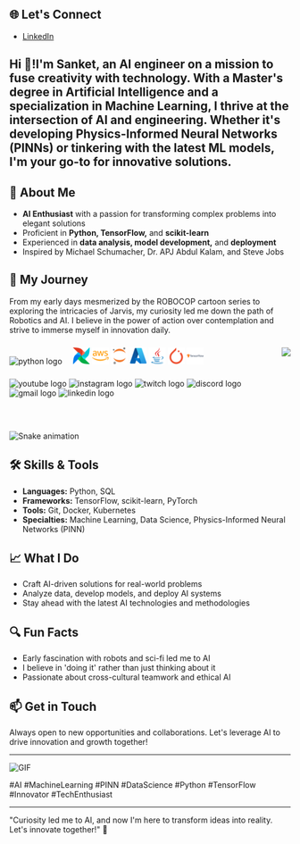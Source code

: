 ## 🌐 Let's Connect
- [LinkedIn](https://www.linkedin.com/in/daivadnyasanket)

<h2 align="left">Hi 👋!I'm Sanket, an AI engineer on a mission to fuse creativity with technology. With a Master's degree in Artificial Intelligence and a specialization in Machine Learning, I thrive at the intersection of AI and engineering. Whether it's developing Physics-Informed Neural Networks (PINNs) or tinkering with the latest ML models, I'm your go-to for innovative solutions.</h2>

## 🚀 About Me
- **AI Enthusiast** with a passion for transforming complex problems into elegant solutions
- Proficient in **Python, TensorFlow,** and **scikit-learn**
- Experienced in **data analysis, model development,** and **deployment**
- Inspired by Michael Schumacher, Dr. APJ Abdul Kalam, and Steve Jobs

## 🌟 My Journey
From my early days mesmerized by the ROBOCOP cartoon series to exploring the intricacies of Jarvis, my curiosity led me down the path of Robotics and AI. I believe in the power of action over contemplation and strive to immerse myself in innovation daily.

###

<img align="right" height="150" src="[https://i.imgflip.com/65efzo.gif](https://www.google.com/url?sa=i&url=https%3A%2F%2Fmedium.com%2F%40sevdasanver%2Fartificial-intelligence-ai-threats-d4bff53e5a58&psig=AOvVaw3Gm0XYIrLFJPnkvCW-44Of&ust=1720430813866000&source=images&cd=vfe&opi=89978449&ved=0CBAQjRxqFwoTCLjs77TOlIcDFQAAAAAdAAAAABBi)"  />

###

<div align="left">

  <img src="https://cdn.jsdelivr.net/gh/devicons/devicon/icons/python/python-original.svg" height="30" alt="python logo"  />
  <img width="12" />
  <img src="https://github.com/devicons/devicon/blob/v2.16.0/icons/apacheairflow/apacheairflow-original.svg" height="30" alt="aws logo"  />
  <img src="https://github.com/devicons/devicon/blob/v2.16.0/icons/amazonwebservices/amazonwebservices-plain-wordmark.svg" height="30" alt="aws logo"  />
  <img src="https://github.com/devicons/devicon/blob/v2.16.0/icons/jupyter/jupyter-original.svg" height="30" alt="aws logo"  />
  <img src="https://github.com/devicons/devicon/blob/v2.16.0/icons/azure/azure-original.svg" height="30" alt="aws logo"  />
  <img src="https://github.com/devicons/devicon/blob/v2.16.0/icons/java/java-original.svg" height="30" alt="aws logo"  />
  <img src="https://github.com/devicons/devicon/blob/v2.16.0/icons/pytorch/pytorch-original.svg" height="30" alt="aws logo"  />
  <img src="https://github.com/devicons/devicon/blob/v2.16.0/icons/tensorflow/tensorflow-original-wordmark.svg" height="30" alt="aws logo"  />
</div>

###

<div align="left">
  <img src="https://img.shields.io/static/v1?message=Youtube&logo=youtube&label=&color=FF0000&logoColor=white&labelColor=&style=for-the-badge" height="35" alt="youtube logo"  />
  <img src="https://img.shields.io/static/v1?message=Instagram&logo=instagram&label=&color=E4405F&logoColor=white&labelColor=&style=for-the-badge" height="35" alt="instagram logo"  />
  <img src="https://img.shields.io/static/v1?message=Twitch&logo=twitch&label=&color=9146FF&logoColor=white&labelColor=&style=for-the-badge" height="35" alt="twitch logo"  />
  <img src="https://img.shields.io/static/v1?message=Discord&logo=discord&label=&color=7289DA&logoColor=white&labelColor=&style=for-the-badge" height="35" alt="discord logo"  />
  <img src="https://img.shields.io/static/v1?message=Gmail&logo=gmail&label=&color=D14836&logoColor=white&labelColor=&style=for-the-badge" height="35" alt="gmail logo"  />
  <img src="https://img.shields.io/static/v1?message=LinkedIn&logo=linkedin&label=&color=0077B5&logoColor=white&labelColor=&style=for-the-badge" height="35" alt="linkedin logo"  />
</div>

###

<br clear="both">

<img src="https://raw.githubusercontent.com/maurodesouza/maurodesouza/output/snake.svg" alt="Snake animation" />

###




## 🛠️ Skills & Tools
- **Languages:** Python, SQL
- **Frameworks:** TensorFlow, scikit-learn, PyTorch
- **Tools:** Git, Docker, Kubernetes
- **Specialties:** Machine Learning, Data Science, Physics-Informed Neural Networks (PINN)

## 📈 What I Do
- Craft AI-driven solutions for real-world problems
- Analyze data, develop models, and deploy AI systems
- Stay ahead with the latest AI technologies and methodologies



## 🔍 Fun Facts
- Early fascination with robots and sci-fi led me to AI
- I believe in 'doing it' rather than just thinking about it
- Passionate about cross-cultural teamwork and ethical AI

## 📫 Get in Touch
Always open to new opportunities and collaborations. Let's leverage AI to drive innovation and growth together!

---

![GIF](https://media.giphy.com/media/L8K62iTDkzGX6/giphy.gif)

#AI #MachineLearning #PINN #DataScience #Python #TensorFlow #Innovator #TechEnthusiast

---

"Curiosity led me to AI, and now I'm here to transform ideas into reality. Let's innovate together!" 🚀
